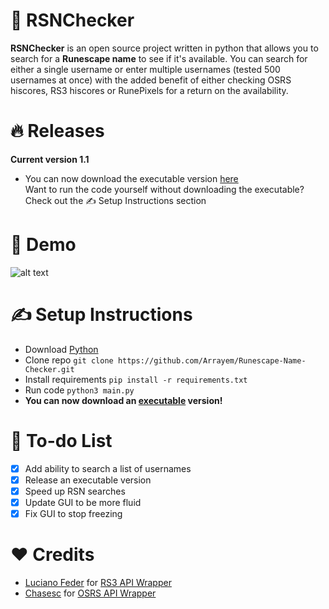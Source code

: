 # 🔎 RSNChecker
<strong>RSNChecker</strong> is an open source project written in python that allows you to search for a <strong>Runescape name</strong> to see if it's available. You can search for either a single username or enter multiple usernames (tested 500 usernames at once) with the added benefit of either checking OSRS hiscores, RS3 hiscores or RunePixels for a return on the availability. <br />

# 🔥 Releases
**Current version 1.1**
+ You can now download the executable version [here](https://github.com/aellas/Runescape-Name-Checker/releases/tag/1.1) <br />
Want to run the code yourself without downloading the executable? Check out the ✍️ Setup Instructions section

# 🧭 Demo
![alt text](https://github.com/Arrayem/Runescape-Name-Checker/blob/main/images/gif.gif) 

# ✍️ Setup Instructions
+ Download [Python](https://www.python.org/)
+ Clone repo `git clone https://github.com/Arrayem/Runescape-Name-Checker.git`
+ Install requirements `pip install -r requirements.txt`
+ Run code `python3 main.py` <br />
+ **You can now download an [executable](https://github.com/Arrayem/RSNChecker/releases/download/Latest/RSNChecker.exe) version!**

# 📖 To-do List
- [x] Add ability to search a list of usernames
- [x] Release an executable version
- [x] Speed up RSN searches
- [x] Update GUI to be more fluid
- [x] Fix GUI to stop freezing

# ❤️ Credits
+ [Luciano Feder](https://github.com/lucianofeder) for [RS3 API Wrapper](https://github.com/lucianofeder/runescape3-api-wrapper)
+ [Chasesc](https://github.com/Chasesc) for [OSRS API Wrapper](https://github.com/Chasesc/OSRS-API-Wrapper)


